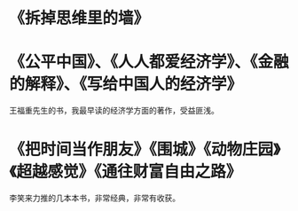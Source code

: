 # 《拆掉思维里的墙》

# 《公平中国》、《人人都爱经济学》、《金融的解释》、《写给中国人的经济学》
王福重先生的书，我最早读的经济学方面的著作，受益匪浅。

# 《把时间当作朋友》《围城》《动物庄园》《超越感觉》《通往财富自由之路》
李笑来力推的几本本书，非常经典，非常有收获。